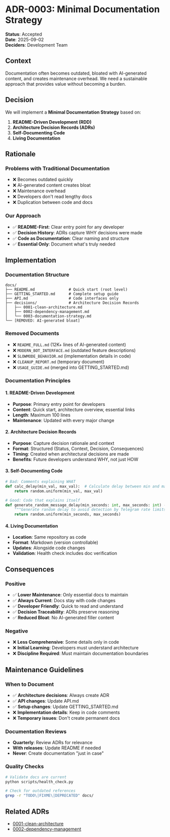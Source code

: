 # ADR-0003: Minimal Documentation Strategy

**Status**: Accepted  
**Date**: 2025-09-02  
**Deciders**: Development Team

## Context

Documentation often becomes outdated, bloated with AI-generated content, and creates maintenance overhead. We need a sustainable approach that provides value without becoming a burden.

## Decision

We will implement a **Minimal Documentation Strategy** based on:

1. **README-Driven Development (RDD)**
2. **Architecture Decision Records (ADRs)**  
3. **Self-Documenting Code**
4. **Living Documentation**

## Rationale

### Problems with Traditional Documentation
- ❌ Becomes outdated quickly
- ❌ AI-generated content creates bloat
- ❌ Maintenance overhead
- ❌ Developers don't read lengthy docs
- ❌ Duplication between code and docs

### Our Approach
- ✅ **README-First**: Clear entry point for any developer
- ✅ **Decision History**: ADRs capture WHY decisions were made
- ✅ **Code as Documentation**: Clear naming and structure
- ✅ **Essential Only**: Document what's truly needed

## Implementation

### Documentation Structure
```
docs/
├── README.md               # Quick start (root level)
├── GETTING_STARTED.md      # Complete setup guide
├── API.md                  # Code interfaces only
├── decisions/              # Architecture Decision Records
│   ├── 0001-clean-architecture.md
│   ├── 0002-dependency-management.md
│   └── 0003-documentation-strategy.md
└── [REMOVED: AI-generated bloat]
```

### Removed Documents
- ❌ `README_FULL.md` (12K+ lines of AI-generated content)
- ❌ `MODERN_BOT_INTERFACE.md` (outdated feature descriptions)
- ❌ `SLOWMODE_BEHAVIOR.md` (implementation details in code)
- ❌ `CLEANUP_REPORT.md` (temporary document)
- ❌ `USAGE_GUIDE.md` (merged into GETTING_STARTED.md)

### Documentation Principles

#### 1. README-Driven Development
- **Purpose**: Primary entry point for developers
- **Content**: Quick start, architecture overview, essential links
- **Length**: Maximum 100 lines
- **Maintenance**: Updated with every major change

#### 2. Architecture Decision Records
- **Purpose**: Capture decision rationale and context
- **Format**: Structured (Status, Context, Decision, Consequences)
- **Timing**: Created when architectural decisions are made
- **Benefits**: Future developers understand WHY, not just HOW

#### 3. Self-Documenting Code
```python
# Bad: Comments explaining WHAT
def calc_delay(min_val, max_val):  # Calculate delay between min and max
    return random.uniform(min_val, max_val)

# Good: Code that explains itself  
def generate_random_message_delay(min_seconds: int, max_seconds: int) -> float:
    """Generate random delay to avoid detection by Telegram rate limits."""
    return random.uniform(min_seconds, max_seconds)
```

#### 4. Living Documentation
- **Location**: Same repository as code
- **Format**: Markdown (version controllable)
- **Updates**: Alongside code changes
- **Validation**: Health check includes doc verification

## Consequences

### Positive
- ✅ **Lower Maintenance**: Only essential docs to maintain
- ✅ **Always Current**: Docs stay with code changes
- ✅ **Developer Friendly**: Quick to read and understand
- ✅ **Decision Traceability**: ADRs preserve reasoning
- ✅ **Reduced Bloat**: No AI-generated filler content

### Negative  
- ❌ **Less Comprehensive**: Some details only in code
- ❌ **Initial Learning**: Developers must understand architecture
- ❌ **Discipline Required**: Must maintain documentation boundaries

## Maintenance Guidelines

### When to Document
- ✅ **Architecture decisions**: Always create ADR
- ✅ **API changes**: Update API.md
- ✅ **Setup changes**: Update GETTING_STARTED.md
- ❌ **Implementation details**: Keep in code comments
- ❌ **Temporary issues**: Don't create permanent docs

### Documentation Reviews
- **Quarterly**: Review ADRs for relevance
- **With releases**: Update README if needed
- **Never**: Create documentation "just in case"

### Quality Checks
```bash
# Validate docs are current
python scripts/health_check.py

# Check for outdated references
grep -r "TODO\|FIXME\|DEPRECATED" docs/
```

## Related ADRs
- [0001-clean-architecture](0001-clean-architecture.md)
- [0002-dependency-management](0002-dependency-management.md)
